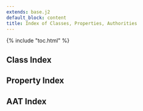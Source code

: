 ```yaml
---
extends: base.j2
default_block: content
title: Index of Classes, Properties, Authorities
---
```


{% include "toc.html" %}


## Class Index

## Property Index

## AAT Index